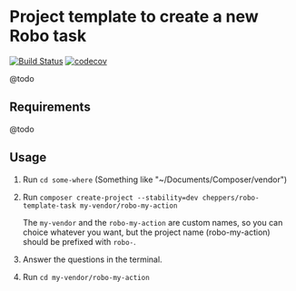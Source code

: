 # Project template to create a new Robo task

[![Build Status](https://travis-ci.org/Cheppers/robo-template-task.svg?branch=master)](https://travis-ci.org/Cheppers/robo-template-task)
[![codecov](https://codecov.io/gh/Cheppers/robo-template-task/branch/master/graph/badge.svg)](https://codecov.io/gh/Cheppers/robo-template-task)

@todo


Requirements
------------

@todo


Usage
-----

1. Run `cd some-where` (Something like "~/Documents/Composer/vendor")
1. Run `composer create-project --stability=dev cheppers/robo-template-task my-vendor/robo-my-action`
   
   The `my-vendor` and the `robo-my-action` are custom names, so you can choice whatever you want,
   but the project name (robo-my-action) should be prefixed with `robo-`.
1. Answer the questions in the terminal.
1. Run `cd my-vendor/robo-my-action`
